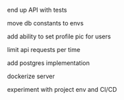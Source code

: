 end up API with tests

move db constants to envs

add ability to set profile pic for users

limit api requests per time

add postgres implementation

dockerize server

experiment with project env and CI/CD 
